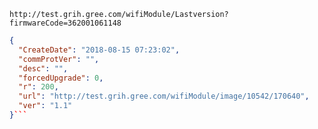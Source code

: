 `http://test.grih.gree.com/wifiModule/Lastversion?firmwareCode=362001061148`

```json
{
  "CreateDate": "2018-08-15 07:23:02",
  "commProtVer": "",
  "desc": "",
  "forcedUpgrade": 0,
  "r": 200,
  "url": "http://test.grih.gree.com/wifiModule/image/10542/170640",
  "ver": "1.1"
}```